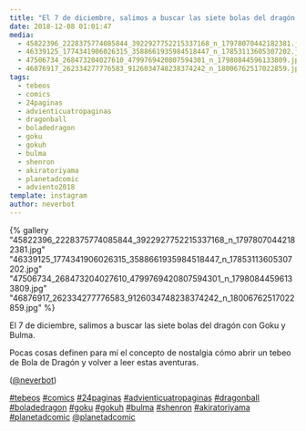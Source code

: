 ```yaml
---
title: "El 7 de diciembre, salimos a buscar las siete bolas del dragón con Goku y Bulma"
date: 2018-12-08 01:01:47
media: 
  - 45822396_2228375774085844_3922927752215337168_n_17978070442182381.jpg
  - 46339125_1774341906026315_3588661935984518447_n_17853113605307202.jpg
  - 47506734_268473204027610_4799769420807594301_n_17980844596133809.jpg
  - 46876917_262334277776583_9126034748238374242_n_18006762517022859.jpg
tags: 
  - tebeos
  - comics
  - 24paginas
  - advienticuatropaginas
  - dragonball
  - boladedragon
  - goku
  - gokuh
  - bulma
  - shenron
  - akiratoriyama
  - planetadcomic
  - adviento2018
template: instagram
author: neverbot
---
```


{% gallery "45822396_2228375774085844_3922927752215337168_n_17978070442182381.jpg" "46339125_1774341906026315_3588661935984518447_n_17853113605307202.jpg" "47506734_268473204027610_4799769420807594301_n_17980844596133809.jpg" "46876917_262334277776583_9126034748238374242_n_18006762517022859.jpg" %}

El 7 de diciembre, salimos a buscar las siete bolas del dragón con Goku y Bulma.

Pocas cosas definen para mí el concepto de nostalgia cómo abrir un tebeo de Bola de Dragón y volver a leer estas aventuras.

([@neverbot](https://instagram.com/neverbot))

[#tebeos](/tags/tebeos) [#comics](/tags/comics) [#24paginas](/tags/24paginas) [#advienticuatropaginas](/tags/advienticuatropaginas) [#dragonball](/tags/dragonball) [#boladedragon](/tags/boladedragon) [#goku](/tags/goku) [#gokuh](/tags/gokuh) [#bulma](/tags/bulma) [#shenron](/tags/shenron) [#akiratoriyama](/tags/akiratoriyama) [#planetadcomic](/tags/planetadcomic) [@planetadcomic](https://instagram.com/planetadcomic)
